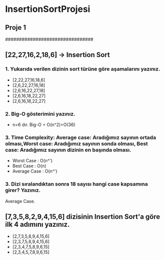 # InsertionSortProjesi
## Proje 1
################################

## [22,27,16,2,18,6] -> Insertion Sort
### 1. Yukarıda verilen dizinin sort türüne göre aşamalarını yazınız.

* [2,22,27,16,18,6]
* [2,6,22,27,16,18]
* [2,6,16,22,27,18]
* [2,6,16,18,22,27]
* [2,6,16,18,22,27]

### 2. Big-O gösterimini yazınız.

* n=6 dır. Big-O = O(n^2)=O(36)

### 3. Time Complexity: Average case: Aradığımız sayının ortada olması,Worst case: Aradığımız sayının sonda olması, Best case: Aradığımız sayının dizinin en başında olması.
* Worst Case : O(n^')
* Best Case : O(n)
* Average Case : O(n^')



### 3. Dizi sıralandıktan sonra 18 sayısı hangi case kapsamına girer? Yazınız.
Average Case.

## [7,3,5,8,2,9,4,15,6] dizisinin Insertion Sort'a göre ilk 4 adımını yazınız.
* [2,7,3,5,8,9,4,15,6]
* [2,3,7,5,8,9,4,15,6]
* [2,3,4,7,5,8,9,6,15]
* [2,3,4,5,7,8,9,6,15]
